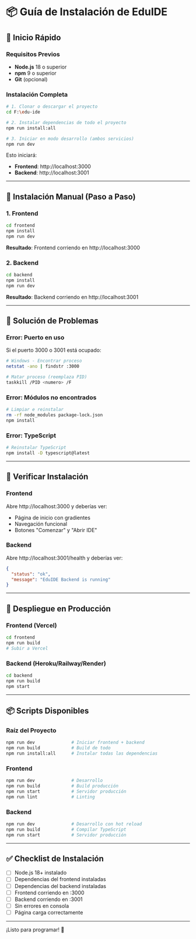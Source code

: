 # 📦 Guía de Instalación de EduIDE

## 🚀 Inicio Rápido

### Requisitos Previos

- **Node.js** 18 o superior
- **npm** 9 o superior
- **Git** (opcional)

### Instalación Completa

```bash
# 1. Clonar o descargar el proyecto
cd F:\edu-ide

# 2. Instalar dependencias de todo el proyecto
npm run install:all

# 3. Iniciar en modo desarrollo (ambos servicios)
npm run dev
```

Esto iniciará:
- **Frontend**: http://localhost:3000
- **Backend**: http://localhost:3001

---

## 📝 Instalación Manual (Paso a Paso)

### 1. Frontend

```bash
cd frontend
npm install
npm run dev
```

**Resultado**: Frontend corriendo en http://localhost:3000

### 2. Backend

```bash
cd backend
npm install
npm run dev
```

**Resultado**: Backend corriendo en http://localhost:3001

---

## 🔧 Solución de Problemas

### Error: Puerto en uso

Si el puerto 3000 o 3001 está ocupado:

```bash
# Windows - Encontrar proceso
netstat -ano | findstr :3000

# Matar proceso (reemplaza PID)
taskkill /PID <numero> /F
```

### Error: Módulos no encontrados

```bash
# Limpiar e reinstalar
rm -rf node_modules package-lock.json
npm install
```

### Error: TypeScript

```bash
# Reinstalar TypeScript
npm install -D typescript@latest
```

---

## 🎯 Verificar Instalación

### Frontend
Abre http://localhost:3000 y deberías ver:
- Página de inicio con gradientes
- Navegación funcional
- Botones "Comenzar" y "Abrir IDE"

### Backend
Abre http://localhost:3001/health y deberías ver:
```json
{
  "status": "ok",
  "message": "EduIDE Backend is running"
}
```

---

## 🚀 Despliegue en Producción

### Frontend (Vercel)

```bash
cd frontend
npm run build
# Subir a Vercel
```

### Backend (Heroku/Railway/Render)

```bash
cd backend
npm run build
npm start
```

---

## 📦 Scripts Disponibles

### Raíz del Proyecto

```bash
npm run dev              # Iniciar frontend + backend
npm run build            # Build de todo
npm run install:all      # Instalar todas las dependencias
```

### Frontend

```bash
npm run dev              # Desarrollo
npm run build            # Build producción
npm run start            # Servidor producción
npm run lint             # Linting
```

### Backend

```bash
npm run dev              # Desarrollo con hot reload
npm run build            # Compilar TypeScript
npm run start            # Servidor producción
```

---

## ✅ Checklist de Instalación

- [ ] Node.js 18+ instalado
- [ ] Dependencias del frontend instaladas
- [ ] Dependencias del backend instaladas
- [ ] Frontend corriendo en :3000
- [ ] Backend corriendo en :3001
- [ ] Sin errores en consola
- [ ] Página carga correctamente

---

¡Listo para programar! 🎉

